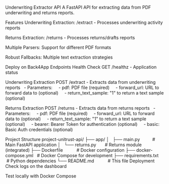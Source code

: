Underwriting Extractor API
A FastAPI API for extracting data from PDF underwriting and returns reports.

Features
Underwriting Extraction: /extract - Processes underwriting activity reports

Returns Extraction: /returns - Processes returns/drafts reports

Multiple Parsers: Support for different PDF formats

Robust Fallbacks: Multiple text extraction strategies

Deploy on Back4App
Endpoints
Health Check
GET /healthz - Application status

Underwriting Extraction
POST /extract - Extracts data from underwriting reports
  - Parameters:
    - pdf: PDF file (required)
    - forward_url: URL to forward data to (optional)
    - return_text_sample: "1" to return a text sample (optional)

Returns Extraction
POST /returns - Extracts data from returns reports
  - Parameters:
    - pdf: PDF file (required)
    - forward_url: URL to forward data to (optional)
    - return_text_sample: "1" to return a text sample (optional)
    - bearer: Bearer Token for authentication (optional)
    - basic: Basic Auth credentials (optional)

Project Structure
project-unitrust-api/
├── app/
│   ├── main.py          # Main FastAPI application
│   └── returns.py       # Returns module (integrated)
├── Dockerfile           # Docker configuration
├── docker-compose.yml   # Docker Compose for development
├── requirements.txt     # Python dependencies
└── README.md           # This file
Deployment
Check logs on the dashboard

Test locally with Docker Compose
